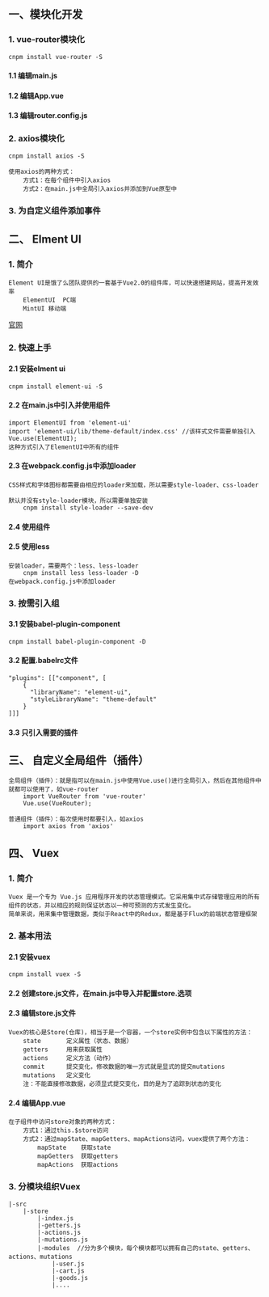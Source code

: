 
## 一、模块化开发

### 1. vue-router模块化
    cnpm install vue-router -S

#### 1.1 编辑main.js
    
#### 1.2 编辑App.vue

#### 1.3 编辑router.config.js

### 2. axios模块化
    cnpm install axios -S

    使用axios的两种方式：
        方式1：在每个组件中引入axios
        方式2：在main.js中全局引入axios并添加到Vue原型中

### 3. 为自定义组件添加事件        


## 二、 Elment UI

### 1. 简介
    Element UI是饿了么团队提供的一套基于Vue2.0的组件库，可以快速搭建网站，提高开发效率
        ElementUI  PC端
        MintUI 移动端

[官网](http://element.eleme.io/)

### 2. 快速上手

#### 2.1 安装elment ui
    cnpm install element-ui -S

#### 2.2 在main.js中引入并使用组件
    import ElementUI from 'element-ui'
    import 'element-ui/lib/theme-default/index.css' //该样式文件需要单独引入
    Vue.use(ElementUI);
    这种方式引入了ElementUI中所有的组件

#### 2.3 在webpack.config.js中添加loader    
    CSS样式和字体图标都需要由相应的loader来加载，所以需要style-loader、css-loader

    默认并没有style-loader模块，所以需要单独安装
        cnpm install style-loader --save-dev

#### 2.4 使用组件

#### 2.5 使用less
    安装loader，需要两个：less、less-loader
        cnpm install less less-loader -D
    在webpack.config.js中添加loader    

### 3. 按需引入组

#### 3.1 安装babel-plugin-component
    cnpm install babel-plugin-component -D  

#### 3.2 配置.babelrc文件
    "plugins": [["component", [
        {
          "libraryName": "element-ui",
          "styleLibraryName": "theme-default"
        }
    ]]]

#### 3.3  只引入需要的插件


## 三、 自定义全局组件（插件）

    全局组件（插件）：就是指可以在main.js中使用Vue.use()进行全局引入，然后在其他组件中就都可以使用了，如vue-router
        import VueRouter from 'vue-router'
        Vue.use(VueRouter);

    普通组件（插件）：每次使用时都要引入，如axios
        import axios from 'axios'


## 四、 Vuex

### 1. 简介
    Vuex 是一个专为 Vue.js 应用程序开发的状态管理模式。它采用集中式存储管理应用的所有组件的状态，并以相应的规则保证状态以一种可预测的方式发生变化。
    简单来说，用来集中管理数据，类似于React中的Redux，都是基于Flux的前端状态管理框架           

### 2. 基本用法

#### 2.1 安装vuex
    cnpm install vuex -S

#### 2.2 创建store.js文件，在main.js中导入并配置store.选项

#### 2.3 编辑store.js文件
    Vuex的核心是Store(仓库)，相当于是一个容器，一个store实例中包含以下属性的方法：
        state       定义属性（状态、数据）
        getters     用来获取属性
        actions     定义方法（动作）
        commit      提交变化，修改数据的唯一方式就是显式的提交mutations
        mutations   定义变化
        注：不能直接修改数据，必须显式提交变化，目的是为了追踪到状态的变化 

#### 2.4 编辑App.vue        
    在子组件中访问store对象的两种方式：
        方式1：通过this.$store访问
        方式2：通过mapState、mapGetters、mapActions访问，vuex提供了两个方法：
            mapState    获取state
            mapGetters  获取getters
            mapActions  获取actions

### 3. 分模块组织Vuex          

    |-src
        |-store
            |-index.js
            |-getters.js
            |-actions.js
            |-mutations.js
            |-modules  //分为多个模块，每个模块都可以拥有自己的state、getters、actions、mutations
                |-user.js
                |-cart.js
                |-goods.js
                |....